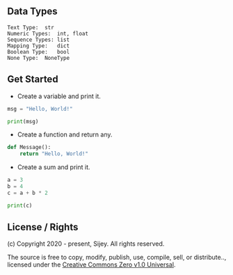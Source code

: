 ## Data Types

```
Text Type:	str
Numeric Types:	int, float
Sequence Types:	list
Mapping Type:	dict
Boolean Type:	bool
None Type:	NoneType
```

## Get Started

- Create a variable and print it.

```python
msg = "Hello, World!"

print(msg)
```

- Create a function and return any.

```python
def Message():
    return "Hello, World!"
```

- Create a sum and print it.

```python
a = 3
b = 4
c = a + b * 2

print(c)
```

## License / Rights
(c) Copyright 2020 - present, Sijey. All rights reserved.

The source is free to copy, modify, publish, use, compile, sell, or distribute.., licensed under the [Creative Commons Zero v1.0 Universal](https://creativecommons.org/).
